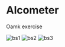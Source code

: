 # Alcometer
Oamk exercise

![bs1](https://user-images.githubusercontent.com/74067579/172830532-7f791872-7d5d-4fb1-adf2-eff87edbacb9.jpg)
![bs2](https://user-images.githubusercontent.com/74067579/172830533-e92390f0-76ed-4f2c-b23a-bc2d1bb91571.jpg)
![bs3](https://user-images.githubusercontent.com/74067579/172830526-49d1604d-b38d-4e61-a279-575aafa94ba1.jpg)
